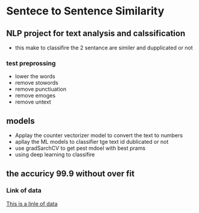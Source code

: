 # Sentece to Sentence Similarity
## NLP project for text analysis and calssification
* this make to classifire the 2 sentance are similer and dupplicated or not 
### test preprossing
* lower the words 
* remove stowords 
* remove punctiuation 
* remove emoges 
* remove untext
## models 
* Applay the counter vectorizer model to convert the text to numbers 
* apllay the ML models to classifier tge  text id dublicated or not 
* use gradSarchCV to get pest mdoel with best prams 
* using deep learning to classifire 
## the accuricy 99.9 without over fit
### Link of data 
[This is a linle of data](https://www.kaggle.com/code/akshat4112/quora-question-pair-similarity-part-1-basic-eda/data)
